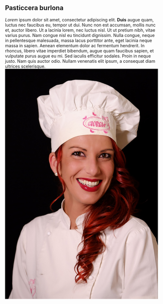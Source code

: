 ﻿## Pasticcera burlona

*Lorem* ipsum dolor sit amet, consectetur adipiscing elit. **Duis** augue quam, luctus nec faucibus eu, tempor ut dui. Nunc non est accumsan, mollis nunc et, auctor libero. Ut a lacinia lorem, nec luctus nisl. Ut ut pretium nibh, vitae varius purus. Nam congue nisl eu tincidunt dignissim. Nulla congue, neque in pellentesque malesuada, massa lacus porttitor ante, eget lacinia neque massa in sapien. Aenean elementum dolor ac fermentum hendrerit. In rhoncus, libero vitae imperdiet bibendum, augue quam faucibus sapien, et vulputate purus augue eu mi. Sed iaculis efficitur sodales. Proin in neque justo. Nam quis auctor odio. Nullam venenatis elit ipsum, a consequat diam ultrices scelerisque.  
![Pasticcera Giorgia](./assets/images/giorgia.jpg)
